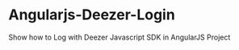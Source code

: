 Angularjs-Deezer-Login
======================

Show how to Log with Deezer Javascript SDK in AngularJS Project  
